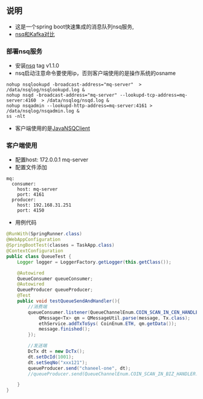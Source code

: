 
## 说明
* 这是一个spring boot快速集成的消息队列nsq服务, 
* [nsq和Kafka对比](https://www.liuin.cn/2018/07/11/%E5%88%86%E5%B8%83%E5%BC%8F%E6%B6%88%E6%81%AF%E9%98%9F%E5%88%97-NSQ-%E5%92%8C-Kafka-%E5%AF%B9%E6%AF%94/)

### 部署nsq服务
* 安装[nsq](https://github.com/nsqio/nsq) tag v1.1.0
* nsq启动注意命令要使用ip，否则客户端使用的是操作系统的osname
```
nohup nsqlookupd -broadcast-address="mq-server"  > /data/nsqlog/nsqlookupd.log &
nohup nsqd -broadcast-address="mq-server" --lookupd-tcp-address=mq-server:4160  > /data/nsqlog/nsqd.log &
nohup nsqadmin --lookupd-http-address=mq-server:4161 > /data/nsqlog/nsqadmin.log &
ss -nlt
```
* 客户端使用的是[JavaNSQClient](https://github.com/brainlag/JavaNSQClient)
### 客户端使用
* 配置host: 172.0.0.1  mq-server
* 配置文件添加
```
mq:
  consumer:
    host: mq-server
    port: 4161
  producer:
    host: 192.168.31.251
    port: 4150
```
* 用例代码
```java
@RunWith(SpringRunner.class)
@WebAppConfiguration
@SpringBootTest(classes = TaskApp.class)
@ContextConfiguration
public class QueueTest {
    Logger logger = LoggerFactory.getLogger(this.getClass());

    @Autowired
    QueueConsumer queueConsumer;
    @Autowired
    QueueProducer queueProducer;
    @Test
    public void testQueueSendAndHandler(){
        //消费端
		queueConsumer.listener(QueueChannelEnum.COIN_SCAN_IN_CEN_HANDLER.appendPrefix(CoinEnum.ETH.name()), "c1", (message) -> {
			QMessage<Tx> qm = QMessageUtil.parse(message, Tx.class);
			ethService.addTxToSys( CoinEnum.ETH, qm.getData());
			message.finished();
		});

        //发送端
        DcTx dt = new DcTx();
        dt.setDcId(1001);
        dt.setSeqNo("xxx121");
        queueProducer.send("chaneel-one", dt);
        //queueProducer.send(QueueChannelEnum.COIN_SCAN_IN_BIZ_HANDLER.appendPrefix(wallet.getSysId()), dt); //通道建议用枚举

    }
}
```
